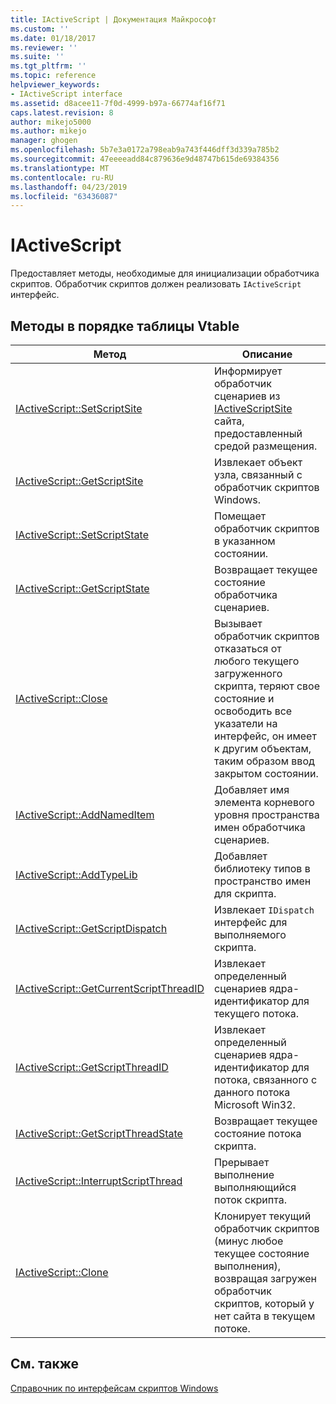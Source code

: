 ```yaml
---
title: IActiveScript | Документация Майкрософт
ms.custom: ''
ms.date: 01/18/2017
ms.reviewer: ''
ms.suite: ''
ms.tgt_pltfrm: ''
ms.topic: reference
helpviewer_keywords:
- IActiveScript interface
ms.assetid: d8acee11-7f0d-4999-b97a-66774af16f71
caps.latest.revision: 8
author: mikejo5000
ms.author: mikejo
manager: ghogen
ms.openlocfilehash: 5b7e3a0172a798eab9a743f446dff3d339a785b2
ms.sourcegitcommit: 47eeeeadd84c879636e9d48747b615de69384356
ms.translationtype: MT
ms.contentlocale: ru-RU
ms.lasthandoff: 04/23/2019
ms.locfileid: "63436087"
---
```

# <a name="iactivescript"></a>IActiveScript
Предоставляет методы, необходимые для инициализации обработчика скриптов. Обработчик скриптов должен реализовать `IActiveScript` интерфейс.  
  
## <a name="methods-in-vtable-order"></a>Методы в порядке таблицы Vtable  
  
|Метод|Описание|  
|------------|-----------------|  
|[IActiveScript::SetScriptSite](../../winscript/reference/iactivescript-setscriptsite.md)|Информирует обработчик сценариев из [IActiveScriptSite](../../winscript/reference/iactivescriptsite.md) сайта, предоставленный средой размещения.|  
|[IActiveScript::GetScriptSite](../../winscript/reference/iactivescript-getscriptsite.md)|Извлекает объект узла, связанный с обработчик скриптов Windows.|  
|[IActiveScript::SetScriptState](../../winscript/reference/iactivescript-setscriptstate.md)|Помещает обработчик скриптов в указанном состоянии.|  
|[IActiveScript::GetScriptState](../../winscript/reference/iactivescript-getscriptstate.md)|Возвращает текущее состояние обработчика сценариев.|  
|[IActiveScript::Close](../../winscript/reference/iactivescript-close.md)|Вызывает обработчик скриптов отказаться от любого текущего загруженного скрипта, теряют свое состояние и освободить все указатели на интерфейс, он имеет к другим объектам, таким образом ввод закрытом состоянии.|  
|[IActiveScript::AddNamedItem](../../winscript/reference/iactivescript-addnameditem.md)|Добавляет имя элемента корневого уровня пространства имен обработчика сценариев.|  
|[IActiveScript::AddTypeLib](../../winscript/reference/iactivescript-addtypelib.md)|Добавляет библиотеку типов в пространство имен для скрипта.|  
|[IActiveScript::GetScriptDispatch](../../winscript/reference/iactivescript-getscriptdispatch.md)|Извлекает `IDispatch` интерфейс для выполняемого скрипта.|  
|[IActiveScript::GetCurrentScriptThreadID](../../winscript/reference/iactivescript-getcurrentscriptthreadid.md)|Извлекает определенный сценариев ядра-идентификатор для текущего потока.|  
|[IActiveScript::GetScriptThreadID](../../winscript/reference/iactivescript-getscriptthreadid.md)|Извлекает определенный сценариев ядра-идентификатор для потока, связанного с данного потока Microsoft Win32.|  
|[IActiveScript::GetScriptThreadState](../../winscript/reference/iactivescript-getscriptthreadstate.md)|Возвращает текущее состояние потока скрипта.|  
|[IActiveScript::InterruptScriptThread](../../winscript/reference/iactivescript-interruptscriptthread.md)|Прерывает выполнение выполняющийся поток скрипта.|  
|[IActiveScript::Clone](../../winscript/reference/iactivescript-clone.md)|Клонирует текущий обработчик скриптов (минус любое текущее состояние выполнения), возвращая загружен обработчик скриптов, который у нет сайта в текущем потоке.|  
  
## <a name="see-also"></a>См. также  
 [Справочник по интерфейсам скриптов Windows](../../winscript/reference/windows-script-interfaces-reference.md)
